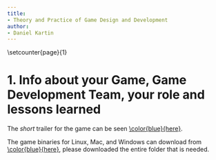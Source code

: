 ```yaml
---
title:
- Theory and Practice of Game Design and Development
author:
- Daniel Kartin
---
```

\setcounter{page}{1}

# 1. Info about your Game, Game Development Team, your role and lessons learned
The *short* trailer for the game can be seen [\color{blue}{here}](https://www.youtube.com/watch?v=CF0C61Sxbhg).

The game binaries for Linux, Mac, and Windows can download from [\color{blue}{here}](https://tinyurl.com/nightmare-hotel), please downloaded the entire folder that is needed.